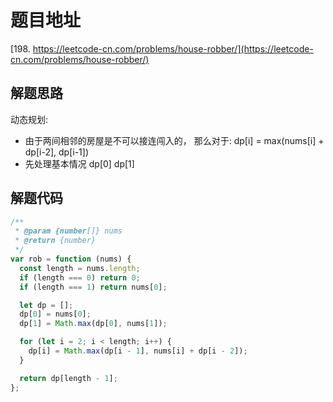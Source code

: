 # 题目地址

[198. https://leetcode-cn.com/problems/house-robber/](https://leetcode-cn.com/problems/house-robber/)

## 解题思路

动态规划:

- 由于两间相邻的房屋是不可以接连闯入的， 那么对于: dp[i] = max(nums[i] + dp[i-2], dp[i-1])
- 先处理基本情况 dp[0] dp[1]

## 解题代码

```js
/**
 * @param {number[]} nums
 * @return {number}
 */
var rob = function (nums) {
  const length = nums.length;
  if (length === 0) return 0;
  if (length === 1) return nums[0];

  let dp = [];
  dp[0] = nums[0];
  dp[1] = Math.max(dp[0], nums[1]);

  for (let i = 2; i < length; i++) {
    dp[i] = Math.max(dp[i - 1], nums[i] + dp[i - 2]);
  }

  return dp[length - 1];
};
```
